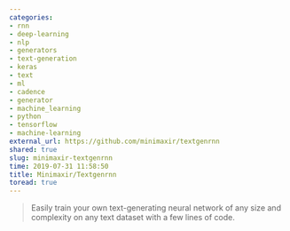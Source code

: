 ```yaml
---
categories:
- rnn
- deep-learning
- nlp
- generators
- text-generation
- keras
- text
- ml
- cadence
- generator
- machine_learning
- python
- tensorflow
- machine-learning
external_url: https://github.com/minimaxir/textgenrnn
shared: true
slug: minimaxir-textgenrnn
time: 2019-07-31 11:58:50
title: Minimaxir/Textgenrnn
toread: true
---
```


> Easily train your own text-generating neural network of any size and complexity on any text dataset with a few lines of code.